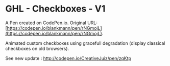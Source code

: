 # GHL - Checkboxes - V1

A Pen created on CodePen.io. Original URL: [https://codepen.io/blankmann/pen/rNGmojL](https://codepen.io/blankmann/pen/rNGmojL).

Animated custom checkboxes using gracefull degradation (display classical checkboxes on old browsers).

See new update : http://codepen.io/CreativeJuiz/pen/zqKtp